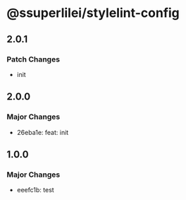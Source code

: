# @ssuperlilei/stylelint-config

## 2.0.1

### Patch Changes

- init

## 2.0.0

### Major Changes

- 26eba1e: feat: init

## 1.0.0

### Major Changes

- eeefc1b: test

